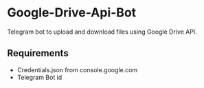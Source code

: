 # Google-Drive-Api-Bot

Telegram bot to upload and download files using Google Drive API.

## Requirements
- Credentials.json from console.google.com
- Telegram Bot id